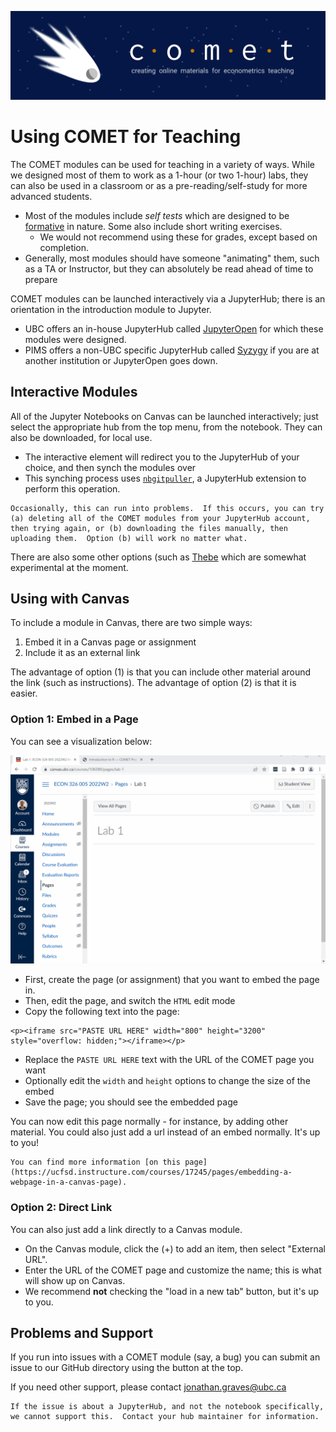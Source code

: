 ![COMET Banner](../media/banner_1.png)

# Using COMET for Teaching

The COMET modules can be used for teaching in a variety of ways.  While we designed most of them to work as a 1-hour (or two 1-hour) labs, they can also be used in a classroom or as a pre-reading/self-study for more advanced students.
* Most of the modules include _self tests_ which are designed to be [formative](https://www.cmu.edu/teaching/assessment/basics/formative-summative.html) in nature.  Some also include short writing exercises.
  - We would not recommend using these for grades, except based on completion.
* Generally, most modules should have someone "animating" them, such as a TA or Instructor, but they can absolutely be read ahead of time to prepare

COMET modules can be launched interactively via a JupyterHub; there is an orientation in the introduction module to Jupyter.
* UBC offers an in-house JupyterHub called [JupyterOpen](open.jupyter.ubc.ca) for which these modules were designed.
* PIMS offers a non-UBC specific JupyterHub called [Syzygy](https://syzygy.ca/) if you are at another institution or JupyterOpen goes down.

## Interactive Modules

All of the Jupyter Notebooks on Canvas can be launched interactively; just select the appropriate hub from the top menu, from the notebook.  They can also be downloaded, for local use.
* The interactive element will redirect you to the JupyterHub of your choice, and then synch the modules over
* This synching process uses [`nbgitpuller`](https://github.com/jupyterhub/nbgitpuller), a JupyterHub extension to perform this operation. 
```{tip}
Occasionally, this can run into problems.  If this occurs, you can try (a) deleting all of the COMET modules from your JupyterHub account, then trying again, or (b) downloading the files manually, then uploading them.  Option (b) will work no matter what.
```
There are also some other options (such as [Thebe](https://thebe.readthedocs.io/en/latest/) which are somewhat experimental at the moment.

## Using with Canvas

To include a module in Canvas, there are two simple ways:

1. Embed it in a Canvas page or assignment
2. Include it as an external link

The advantage of option (1) is that you can include other material around the link (such as instructions).  The advantage of option (2) is that it is easier.

### Option 1: Embed in a Page

You can see a visualization below:

![GIF of Embedding](media/gif1.gif)

* First, create the page (or assignment) that you want to embed the page in.
* Then, edit the page, and switch the `HTML` edit mode
* Copy the following text into the page:

```
<p><iframe src="PASTE URL HERE" width="800" height="3200" style="overflow: hidden;"></iframe></p>
```
* Replace the `PASTE URL HERE` text with the URL of the COMET page you want
* Optionally edit the `width` and `height` options to change the size of the embed
* Save the page; you should see the embedded page

You can now edit this page normally - for instance, by adding other material.  You could also just add a url instead of an embed normally.  It's up to you!

```{tip}
You can find more information [on this page](https://ucfsd.instructure.com/courses/17245/pages/embedding-a-webpage-in-a-canvas-page).
```

### Option 2: Direct Link

You can also just add a link directly to a Canvas module.

* On the Canvas module, click the (+) to add an item, then select "External URL".
* Enter the URL of the COMET page and customize the name; this is what will show up on Canvas.
* We recommend **not** checking the "load in a new tab" button, but it's up to you.


## Problems and Support

If you run into issues with a COMET module (say, a bug) you can submit an issue to our GitHub directory using the button at the top.

If you need other support, please contact jonathan.graves@ubc.ca

```{important}
If the issue is about a JupyterHub, and not the notebook specifically, we cannot support this.  Contact your hub maintainer for information.
```



